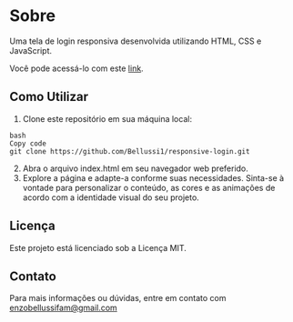 
# Sobre
Uma tela de login responsiva desenvolvida utilizando HTML, CSS e JavaScript.

Você pode acessá-lo com este [link](https://bellussi1.github.io/responsive-login/).

## Como Utilizar
1. Clone este repositório em sua máquina local:
```
bash
Copy code
git clone https://github.com/Bellussi1/responsive-login.git
```
2. Abra o arquivo index.html em seu navegador web preferido.
3. Explore a página e adapte-a conforme suas necessidades. Sinta-se à vontade para personalizar o conteúdo, as cores e as animações de acordo com a identidade visual do seu projeto.

## Licença
Este projeto está licenciado sob a Licença MIT.

## Contato
Para mais informações ou dúvidas, entre em contato com enzobellussifam@gmail.com 

